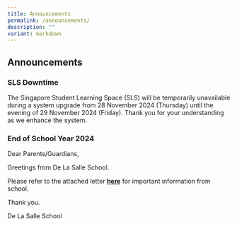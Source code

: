 ```yaml
---
title: Announcements
permalink: /announcements/
description: ""
variant: markdown
---
```

## Announcements

### SLS Downtime 

The Singapore Student Learning Space (SLS) will be temporarily unavailable during a system upgrade from 28 November 2024 (Thursday) until the evening of 29 November 2024 (Friday). Thank you for your understanding as we enhance the system.

### End of School Year 2024 

Dear Parents/Guardians,
  
Greetings from De La Salle School. 

Please refer to the attached letter [**here**](/files/1_Nov_2024_PN_EOY.pdf) for important information from school.&nbsp;

Thank you.
  
De La Salle School